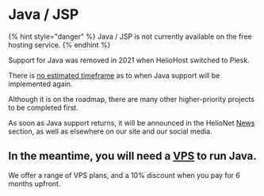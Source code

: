 # Java / JSP

{% hint style="danger" %}
Java / JSP is not currently available on the free hosting service.
{% endhint %}

Support for Java was removed in 2021 when HelioHost switched to Plesk.

There is [no estimated timeframe](../hosting/repair-times.md) as to when Java support will be implemented again. 

Although it is on the roadmap, there are many other higher-priority projects to be completed first.

As soon as Java support returns, it will be announced in the HelioNet [News](https://helionet.org/index/forum/1-news/) section, as well as elsewhere on our site and our social media.  

## In the meantime, you will need a [VPS](https://heliohost.org/vps/) to run Java.

We offer a range of VPS plans, and a 10% discount when you pay for 6 months upfront.